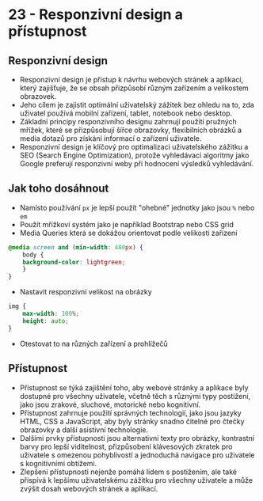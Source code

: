 # 23 - Responzivní design a přístupnost

## Responzivní design
- Responzivní design je přístup k návrhu webových stránek a aplikací, který zajišťuje, že se obsah přizpůsobí různým zařízením a velikostem obrazovek.
- Jeho cílem je zajistit optimální uživatelský zážitek bez ohledu na to, zda uživatel používá mobilní zařízení, tablet, notebook nebo desktop.
- Základní principy responzivního designu zahrnují použití pružných mřížek, které se přizpůsobují šířce obrazovky, flexibilních obrázků a media dotazů pro získání informací o zařízení uživatele.
- Responzivní design je klíčový pro optimalizaci uživatelského zážitku a SEO (Search Engine Optimization), protože vyhledávací algoritmy jako Google preferují responzivní weby při hodnocení výsledků vyhledávání.

## Jak toho dosáhnout
- Namísto používání `px` je lepší použít "ohebné" jednotky jako jsou `%` nebo `em` 
- Použít mřížkoví systém jako je například Bootstrap nebo CSS grid
- Media Queries která se dokážou orientovat podle velikosti zařízení
```css
@media screen and (min-width: 480px) {  
	body {    
	background-color: lightgreen;  
	}
}
```
- Nastavit responzivní velikost na obrázky
```css
img {
    max-width: 100%;
    height: auto;
}
```
- Otestovat to na různých zařízení a prohlížečů

## Přístupnost
- Přístupnost se týká zajištění toho, aby webové stránky a aplikace byly dostupné pro všechny uživatele, včetně těch s různými typy postižení, jako jsou zrakové, sluchové, motorické nebo kognitivní.
- Přístupnost zahrnuje použití správných technologií, jako jsou  jazyky HTML, CSS a JavaScript, aby byly stránky snadno čitelné pro čtečky obrazovky a další asistivní technologie.
- Dalšími prvky přístupnosti jsou alternativní texty pro obrázky, kontrastní barvy pro lepší viditelnost, přizpůsobení klávesových zkratek pro uživatele s omezenou pohyblivostí a jednoduchá navigace pro uživatele s kognitivními obtížemi.
- Zlepšení přístupnosti nejenže pomáhá lidem s postižením, ale také přispívá k lepšímu uživatelskému zážitku pro všechny uživatele a může zvýšit dosah webových stránek a aplikací.

